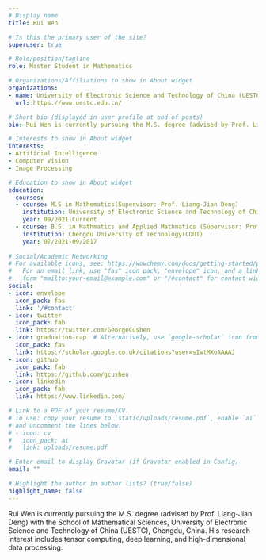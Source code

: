 ```yaml
---
# Display name
title: Rui Wen

# Is this the primary user of the site?
superuser: true

# Role/position/tagline
role: Master Student in Mathematics

# Organizations/Affiliations to show in About widget
organizations:
- name: University of Electronic Science and Technology of China (UESTC)
  url: https://www.uestc.edu.cn/

# Short bio (displayed in user profile at end of posts)
bio: Rui Wen is currently pursuing the M.S. degree (advised by Prof. Liang-Jian Deng) with the School of Mathematical Sciences, University of Electronic Science and Technology of China (UESTC), Chengdu, China. His research interest includes tensor computing, deep learning, and high-dimensional data processing.

# Interests to show in About widget
interests:
- Artificial Intelligence
- Computer Vision
- Image Processing

# Education to show in About widget
education:
  courses:
  - course: M.S in Mathematics(Supervisor: Prof. Liang-Jian Deng)
    institution: University of Electronic Science and Technology of China (UESTC)
    year: 09/2021-Current
  - course: B.S. in Mathmatics and Applied Mathmatics (Supervisor: Prof. Jun Feng)
    institution: Chengdu University of Technology(CDUT)
    year: 07/2021-09/2017
    
# Social/Academic Networking
# For available icons, see: https://wowchemy.com/docs/getting-started/page-builder/#icons
#   For an email link, use "fas" icon pack, "envelope" icon, and a link in the
#   form "mailto:your-email@example.com" or "/#contact" for contact widget.
social:
- icon: envelope
  icon_pack: fas
  link: '/#contact'
- icon: twitter
  icon_pack: fab
  link: https://twitter.com/GeorgeCushen
- icon: graduation-cap  # Alternatively, use `google-scholar` icon from `ai` icon pack
  icon_pack: fas
  link: https://scholar.google.co.uk/citations?user=sIwtMXoAAAAJ
- icon: github
  icon_pack: fab
  link: https://github.com/gcushen
- icon: linkedin
  icon_pack: fab
  link: https://www.linkedin.com/

# Link to a PDF of your resume/CV.
# To use: copy your resume to `static/uploads/resume.pdf`, enable `ai` icons in `params.toml`, 
# and uncomment the lines below.
# - icon: cv
#   icon_pack: ai
#   link: uploads/resume.pdf

# Enter email to display Gravatar (if Gravatar enabled in Config)
email: ""

# Highlight the author in author lists? (true/false)
highlight_name: false
---
```


Rui Wen is currently pursuing the M.S. degree (advised by Prof. Liang-Jian Deng) with the School of Mathematical Sciences, University of Electronic Science and Technology of China (UESTC), Chengdu, China. His research interest includes tensor computing, deep learning, and high-dimensional data processing.

